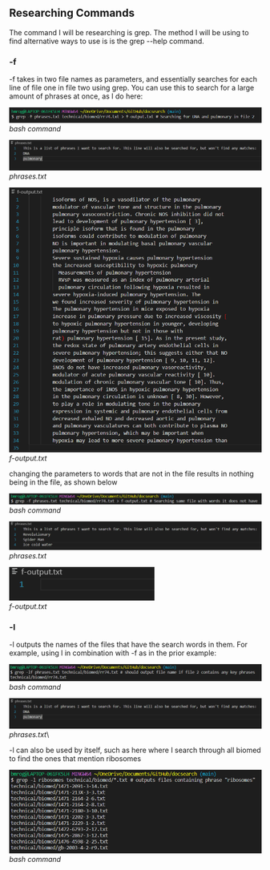 <h2>Researching Commands</h2>
The command I will be researching is grep. The method I will be using to find alternative ways to use is is the grep --help command.

<h3>-f</h3>
-f takes in two file names as parameters, and essentially searches for each line of file one in file two using grep. You can use this to search for a large amount of phrases at once, as I do here:

![Image](command1.png)\
*bash command*

![Image](phrases.png)\
*phrases.txt*

![Image](output1.png)\
*f-output.txt*

changing the parameters to words that are not in the file results in nothing being in the file, as shown below

![Image](command2.png)\
*bash command*

![Image](phrases2.png)\
*phrases.txt*

![Image](output2.png)\
*f-output.txt*

<h3>-l</h3>
-l outputs the names of the files that have the search words in them. For example, using l in combination with -f as in the prior example:

![Image](command3.png)\
*bash command*

![Image](phrases.png)\
*phrases.txt*\

-l can also be used by itself, such as here where I search through all biomed to find the ones that mention ribosomes

![Image](command4.png)\
*bash command*

